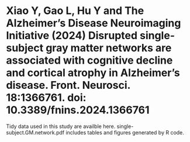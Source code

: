 # Xiao Y, Gao L, Hu Y and The Alzheimer’s Disease Neuroimaging Initiative (2024) Disrupted single-subject gray matter networks are associated with cognitive decline and cortical atrophy in Alzheimer’s disease. Front. Neurosci. 18:1366761. doi: 10.3389/fnins.2024.1366761

Tidy data used in this study are availble here.
single-subject.GM.network.pdf includes tables and figures generated by R code.

